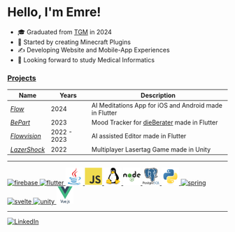 <!--
### Hi there 👋

**eoezcan2/eoezcan2** is a ✨ _special_ ✨ repository because its `README.md` (this file) appears on your GitHub profile.

Here are some ideas to get you started:

- 🔭 I’m currently working on ...
- 🌱 I’m currently learning ...
- 👯 I’m looking to collaborate on ...
- 🤔 I’m looking for help with ...
- 💬 Ask me about ...
- 📫 How to reach me: ...
- 😄 Pronouns: ...
- ⚡ Fun fact: ...
-->

<h1>Hello, I'm Emre!</h1>
<p>

 - 🎓 Graduated from [TGM](https://www.tgm.ac.at/) in 2024
 - 📍 Started by creating Minecraft Plugins
 - ✍️ Developing Website and Mobile-App Experiences
 - 🔭 Looking forward to study Medical Informatics

</p>

<h3><u>Projects</u></h3>

| Name                  | Years                     | Description                          |
| ---------------------------------|---------------------------------------------------------------|----------------|
| _[Flow](https://github.com/eoezcan2/flowapp-api)_ | 2024 | AI Meditations App for iOS and Android made in Flutter |
| _[BePart](https://github.com/manuthebyte/bepart-backend)_ | 2023 | Mood Tracker for [dieBerater](https://dieberater.com/) made in Flutter |
| _[Flowvision](https://github.com/flowvision-ai/flowvision-app)_                          | 2022 - 2023    | AI assisted Editor made in Flutter     |
| _[LazerShock](https://github.com/manuthebyte/lazershock)_            | 2022    | Multiplayer Lasertag Game made in Unity         |

------
<p align="left"> <a href="https://firebase.google.com/" target="_blank" rel="noreferrer"> <img src="https://www.vectorlogo.zone/logos/firebase/firebase-icon.svg" alt="firebase" width="40" height="40"/> </a> <a href="https://flutter.dev" target="_blank" rel="noreferrer"> <img src="https://www.vectorlogo.zone/logos/flutterio/flutterio-icon.svg" alt="flutter" width="40" height="40"/> </a> <a href="https://www.java.com" target="_blank" rel="noreferrer"> <img src="https://raw.githubusercontent.com/devicons/devicon/master/icons/java/java-original.svg" alt="java" width="40" height="40"/> </a> <a href="https://developer.mozilla.org/en-US/docs/Web/JavaScript" target="_blank" rel="noreferrer"> <img src="https://raw.githubusercontent.com/devicons/devicon/master/icons/javascript/javascript-original.svg" alt="javascript" width="40" height="40"/> </a> <a href="https://www.linux.org/" target="_blank" rel="noreferrer"> <img src="https://raw.githubusercontent.com/devicons/devicon/master/icons/linux/linux-original.svg" alt="linux" width="40" height="40"/> </a> <a href="https://nodejs.org" target="_blank" rel="noreferrer"> <img src="https://raw.githubusercontent.com/devicons/devicon/master/icons/nodejs/nodejs-original-wordmark.svg" alt="nodejs" width="40" height="40"/> </a> <a href="https://www.postgresql.org" target="_blank" rel="noreferrer"> <img src="https://raw.githubusercontent.com/devicons/devicon/master/icons/postgresql/postgresql-original-wordmark.svg" alt="postgresql" width="40" height="40"/> </a> <a href="https://www.python.org" target="_blank" rel="noreferrer"> <img src="https://raw.githubusercontent.com/devicons/devicon/master/icons/python/python-original.svg" alt="python" width="40" height="40"/> </a> <a href="https://spring.io/" target="_blank" rel="noreferrer"> <img src="https://www.vectorlogo.zone/logos/springio/springio-icon.svg" alt="spring" width="40" height="40"/> </a> <a href="https://svelte.dev" target="_blank" rel="noreferrer"> <img src="https://upload.wikimedia.org/wikipedia/commons/1/1b/Svelte_Logo.svg" alt="svelte" width="40" height="40"/> </a> <a href="https://unity.com/" target="_blank" rel="noreferrer"> <img src="https://www.vectorlogo.zone/logos/unity3d/unity3d-icon.svg" alt="unity" width="40" height="40"/> </a> <a href="https://vuejs.org/" target="_blank" rel="noreferrer"> <img src="https://raw.githubusercontent.com/devicons/devicon/master/icons/vuejs/vuejs-original-wordmark.svg" alt="vuejs" width="40" height="40"/> </a> </p>

------
<p align="left">
<a href="https://www.linkedin.com/in/emre-%C3%B6zcan-aa083b25b/"><img width="30px" src="https://upload.wikimedia.org/wikipedia/commons/thumb/f/f8/LinkedIn_icon_circle.svg/800px-LinkedIn_icon_circle.svg.png" title="LinkedIn" /></a>
</p>
